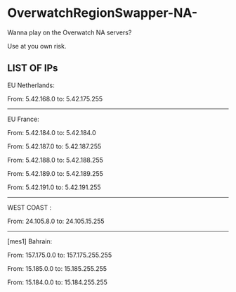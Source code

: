 # OverwatchRegionSwapper-NA-
Wanna play on the Overwatch NA servers?

Use at you own risk.

LIST OF IPs
-----------------------------------------------------------
EU Netherlands:

From: 5.42.168.0
to: 5.42.175.255

-----------------------------------------------------------
EU France:

From: 5.42.184.0
to: 5.42.184.0

From: 5.42.187.0
to: 5.42.187.255

From: 5.42.188.0
to: 5.42.188.255

From: 5.42.189.0
to: 5.42.189.255


From: 5.42.191.0
to: 5.42.191.255

-----------------------------------------------------------


WEST COAST :

From: 24.105.8.0
to: 24.105.15.255

-----------------------------------------------------------


[mes1] Bahrain:

From: 157.175.0.0
to: 157.175.255.255

From: 15.185.0.0
to: 15.185.255.255

From: 15.184.0.0
to: 15.184.255.255
